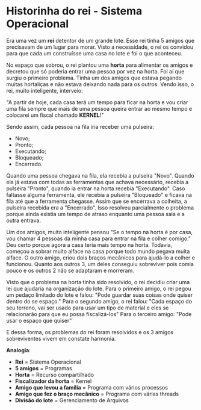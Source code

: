 # Historinha do rei - Sistema Operacional

Era uma vez um **rei** detentor de um grande lote. Esse rei tinha 5 amigos que precisavam de um lugar para morar. Visto a necessidade, o rei os convidou para que cada um construísse uma casa no lote e foi o que aconteceu.

No espaço que sobrou, o rei plantou uma **horta** para alimentar os amigos e decretou que só poderia entrar uma pessoa por vez na horta. Foi aí que surgiu o primeiro problema. Tinha um dos amigos que estava pegando muitas hortaliças e não estava deixando nada para os outros. Vendo isso, o rei, muito inteligente, interveio:

"A partir de hoje, cada casa terá um tempo para ficar na horta e vou criar uma fila sempre que mais de uma pessoa queira entrar ao mesmo tempo e colocarei um fiscal chamado **KERNEL**!"

Sendo assim, cada pessoa na fila iria receber uma pulseira:

- Novo;
- Pronto;
- Executando;
- Bloqueado;
- Encerrado.

Quando uma pessoa chegava na fila, ela recebia a pulseira "Novo". Quando ela já estava com todas as ferramentas que achava necessário, recebia a pulseira "Pronto", quando ia entrar na horta recebia "Executando". Caso faltasse alguma ferramenta, ele recebia a pulseira "Bloqueado" e ficava na fila até que a ferramenta chegasse. Assim que se encerrava a colheita, a pulseira recebida era a "Encerrado". Isso resolveu parcialmente o problema porque ainda existia um tempo de atraso enquanto uma pessoa saia e a outra entrava.

Um dos amigos, muito inteligente pensou "Se o tempo na horta é por casa, vou chamar 4 pessoas da minha casa para entrar na fila e colher comigo." Deu certo porque agora a casa teria mais tempo na horta. Todavia, começou a sobrar muito alface na casa porque todo mundo pegava muita alface. O outro amigo, criou dois braços mecânicos para ajudá-lo a colher e funcionou. Quanto aos outros 3, um deles conseguiu sobreviver pois comia pouco e os outros 2 não se adaptaram e morreram.

Visto que o problema na horta tinha sido resolvido, o rei decidiu criar uma lei que ajudaria na organização do lote. Para o primeiro amigo, o rei pegou um pedaço limitado do lote e falou: "Pode guardar suas coisas onde quiser dentro do se espaço." Para o segundo amigo, o rei falou: "Cada espaço do seu terreno, vai ser usado para usar um tipo de material e eles se relacionarão para que eu possa fiscalizá-los" Para o terceiro amigo: "Pode usar o espaço que quiser"

E dessa forma, os problemas do rei foram resolvidos e os 3 amigos sobreviventes vivem em constate harmonia.


**Analogia**:

- **Rei** = Sistema Operacional
- **5 amigos** = Programas
- **Horta** = Recurso compartilhado
- **Fiscalizador da horta** = Kernel
- **Amigo que levou a família** = Programa com vários processos
- **Amigo que fez o braço mecânico** = Programa com várias threads
- **Divisão do lote** = Gerenciamento de Arquivos